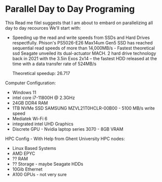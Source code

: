 # Parallel Day to Day Programing
This Read me filel suggests that I am about to embard on parallelizing all day to day recources 
We'll start with: 
- Speeding up the read and write speeds from SSDs and Hard Drives respectfully.
    Phison's PS5026-E26 Max14um Gen5 SSD has reached sequential read speeds of more than 14,000MB/s - Fastest theoretical ssd
    Seagate unveiled its dual-actuator MACH. 2 hard drive technology back in 2021 with the 3.5in Exos 2x14 – the fastest HDD released at the time with a data transfer rate of 524MB/s

    Theoretical speedup: 26.717

Computer Configuration:
- Windows 11
- intel core i7-11800H @ 2.3GHz
- 24GB DDR4 RAM
- 1TB NVMe SSD SAMSUNG MZVL21T0HCLR-00B00 - 5100 MB/s  write speed
- Mediatek Wi-Fi 6
- integrated intel UHD Graphics
- Discrete GPU - Nvidia laptop series 3070 - 8GB VRAM

HPC Config - With Help from Ghent University HPC nodes:
- Linux Based Systems
- AMD EPYC
- ?? RAM
- ?? Storage - maybe Seagate HDDs
- 10Gib Ethernet
- A100 GPUs - not very sure
